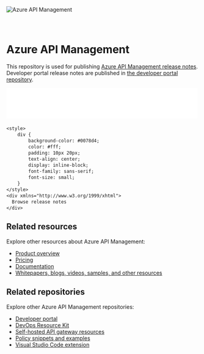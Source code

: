 <img src="./media/apim-logo.png" alt="Azure API Management" width="96" style="margin-bottom: 40px;"> 

# Azure API Management 

This repository is used for publishing [Azure API Management release notes](https://github.com/Azure/API-Management/releases). Developer portal release notes are published in [the developer portal repository](https://aka.ms/apimdevportal/releases).

[![Browse release notes](./media/button.svg)](https://github.com/Azure/API-Management/releases)

    <style>
        div {
            background-color: #0078d4;
            color: #fff;
            padding: 10px 20px;
            text-align: center;
            display: inline-block;
            font-family: sans-serif;
            font-size: small;
        }
    </style>
    <div xmlns="http://www.w3.org/1999/xhtml">
      Browse release notes
    </div>

## Related resources

Explore other resources about Azure API Management:

- [Product overview](https://aka.ms/apimrocks)
- [Pricing](https://aka.ms/apimpricing)
- [Documentation](https://aka.ms/apimdocs)
- [Whitepapers, blogs, videos, samples, and other resources](https://aka.ms/apimlove)

## Related repositories

Explore other Azure API Management repositories:

- [Developer portal](https://aka.ms/apimdevportal)
- [DevOps Resource Kit](https://aka.ms/apimdevops)
- [Self-hosted API gateway resources](https://aka.ms/apim/shgw/repo)
- [Policy snippets and examples](https://aka.ms/apimpolicyexamples)
- [Visual Studio Code extension](https://github.com/microsoft/vscode-apimanagement)